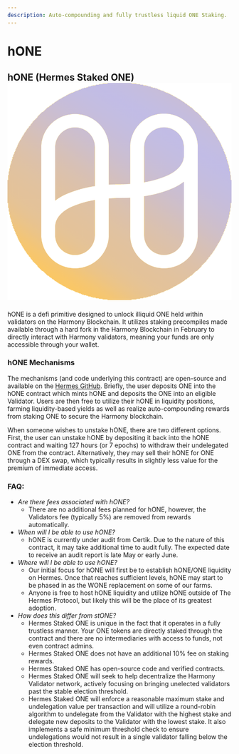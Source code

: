 ```yaml
---
description: Auto-compounding and fully trustless liquid ONE Staking.
---
```


# hONE

## hONE (Hermes Staked ONE)<img src="../.gitbook/assets/Hermes Staked ONE.png" alt="" data-size="line">

hONE is a defi primitive designed to unlock illiquid ONE held within validators on the Harmony Blockchain. It utilizes staking precompiles made available through a hard fork in the Harmony Blockchain in February to directly interact with Harmony validators, meaning your funds are only accessible through your wallet. &#x20;

### hONE Mechanisms

The mechanisms (and code underlying this contract) are open-source and available on the [Hermes GitHub](https://github.com/Hermes-defi/hermes-hone). Briefly, the user deposits ONE into the hONE contract which mints hONE and deposits the ONE into an eligible Validator. Users are then free to utilize their hONE in liquidity positions, farming liquidity-based yields as well as realize auto-compounding rewards from staking ONE to secure the Harmony blockchain.

When someone wishes to unstake hONE, there are two different options. First, the user can unstake hONE by depositing it back into the hONE contract and waiting 127 hours (or 7 epochs) to withdraw their undelegated ONE from the contract. Alternatively, they may sell their hONE for ONE through a DEX swap, which typically results in slightly less value for the premium of immediate access.&#x20;

### FAQ:

* _Are there fees associated with hONE?_
  * There are no additional fees planned for hONE, however, the Validators fee (typically 5%) are removed from rewards automatically.
* _When will I be able to use hONE?_
  * hONE is currently under audit from Certik. Due to the nature of this contract, it may take additional time to audit fully. The expected date to receive an audit report is late May or early June.
* _Where will I be able to use hONE?_
  * Our initial focus for hONE will first be to establish hONE/ONE liquidity on Hermes. Once that reaches sufficient levels, hONE may start to be phased in as the WONE replacement on some of our farms.
  * Anyone is free to host hONE liquidity and utilize hONE outside of The Hermes Protocol, but likely this will be the place of its greatest adoption.
* _How does this differ from stONE?_
  * Hermes Staked ONE is unique in the fact that it operates in a fully trustless manner. Your ONE tokens are directly staked through the contract and there are no intermediaries with access to funds, not even contract admins.
  * Hermes Staked ONE does not have an additional 10% fee on staking rewards.
  * Hermes Staked ONE has open-source code and verified contracts.
  * Hermes Staked ONE will seek to help decentralize the Harmony Validator network, actively focusing on bringing unelected validators past the stable election threshold.
  * Hermes Staked ONE will enforce a reasonable maximum stake and undelegation value per transaction and will utilize a round-robin algorithm to undelegate from the Validator with the highest stake and delegate new deposits to the Validator with the lowest stake. It also implements a safe minimum threshold check to ensure undelegations would not result in a single validator falling below the election threshold.

